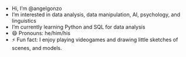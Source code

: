 - Hi, I’m @angelgonzo
- I’m interested in data analysis, data manipulation, AI, psychology, and linguistics
- I’m currently learning Python and SQL for data analysis
- 😄 Pronouns: he/him/his
- ⚡ Fun fact: I enjoy playing videogames and drawing little sketches of scenes, and models.

<!---
angelgonzo/angelgonzo is a ✨ special ✨ repository because its `README.md` (this file) appears on your GitHub profile.
You can click the Preview link to take a look at your changes.
--->
